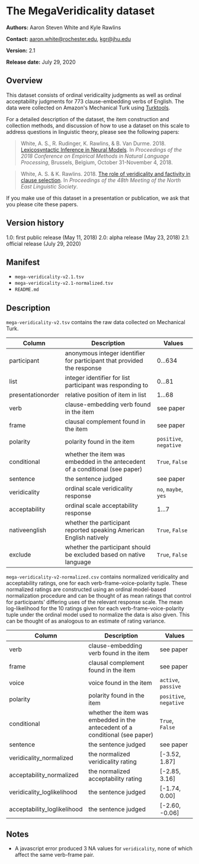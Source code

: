 # The MegaVeridicality dataset

**Authors:** Aaron Steven White and Kyle Rawlins

**Contact:** aaron.white@rochester.edu, kgr@jhu.edu

**Version:** 2.1

**Release date:** July 29, 2020

## Overview

This dataset consists of ordinal veridicality judgments as well as ordinal acceptability judgments for 773 clause-embedding verbs of English.  The data were collected on Amazon's Mechanical Turk using [Turktools](http://turktools.net/).  

For a detailed description of the dataset, the item construction and collection methods, and discussion of how to use a dataset on this scale to address questions in linguistic theory, please see the following papers:

> White, A. S., R. Rudinger, K. Rawlins, & B. Van Durme. 2018. [Lexicosyntactic Inference in Neural Models](http://aclweb.org/anthology/D18-1501). In _Proceedings of the 2018 Conference on Empirical Methods in Natural Language Processing_, Brussels, Belgium, October 31-November 4, 2018.

> White, A. S. & K. Rawlins. 2018. [The role of veridicality and factivity in clause selection](http://aaronstevenwhite.io/papers/white_role_2018.pdf). In _Proceedings of the 48th Meeting of the North East Linguistic Society_.

If you make use of this dataset in a presentation or publication, we ask that you please cite these papers.

## Version history

1.0: first public release (May 11, 2018)
2.0: alpha release (May 23, 2018)
2.1: official release (July 29, 2020)

## Manifest

- `mega-veridicality-v2.1.tsv`
- `mega-veridicality-v2.1-normalized.tsv`
- `README.md`

## Description

`mega-veridicality-v2.tsv` contains the raw data collected on
Mechanical Turk.

| **Column**        | **Description**                                                                           | **Values**             |
|-------------------|-------------------------------------------------------------------------------------------|------------------------|
| participant       | anonymous integer identifier for participant that provided the response                   | 0...634                |
| list              | integer identifier for list participant was responding to                                 | 0...81                 |
| presentationorder | relative position of item in list                                                         | 1...68                 |
| verb              | clause-embedding verb found in the item                                                   | see paper              |
| frame             | clausal complement found in the item                                                      | see paper              |
| polarity          | polarity found in the item                                                                | `positive`, `negative` |
| conditional       | whether the item was embedded in the antecedent of a conditional (see paper)              | `True`, `False`        |
| sentence          | the sentence judged                                                                       | see paper              |
| veridicality      | ordinal scale veridicality response                                                       | `no`, `maybe`, `yes`   |
| acceptability     | ordinal scale acceptability response                                                      | 1...7                  |
| nativeenglish     | whether the participant reported speaking American English natively                       | `True`, `False`        |
| exclude           | whether the participant should be excluded based on native language                       | `True`, `False`        |

`mega-veridicality-v2-normalized.csv` contains normalized veridicality
and acceptability ratings, one for each verb-frame-voice-polarity
tuple. These normalized ratings are constructed using an ordinal
model-based normalization procedure and can be thought of as mean
ratings that control for participants' differing uses of the relevant
response scale. The mean log-likelihood for the 10 ratings given for
each verb-frame-voice-polarity tuple under the ordinal model used to
normalize the data is also given. This can be thought of as analogous
to an estimate of rating variance.

| **Column**                  | **Description**                                                                           | **Values**             |
|-----------------------------|-------------------------------------------------------------------------------------------|------------------------|
| verb                        | clause-embedding verb found in the item                                                   | see paper              |
| frame                       | clausal complement found in the item                                                      | see paper              |
| voice                       | voice found in the item                                                                   | `active`, `passive`    |
| polarity                    | polarity found in the item                                                                | `positive`, `negative` |
| conditional                 | whether the item was embedded in the antecedent of a conditional (see paper)              | `True`, `False`        |
| sentence                    | the sentence judged                                                                       | see paper              |
| veridicality_normalized     | the normalized veridicality rating                                                        | [-3.52, 1.87]          |
| acceptability_normalized    | the normalized acceptability rating                                                       | [-2.85, 3.16]          |
| veridicality_loglikelihood  | the sentence judged                                                                       | [-1.74, 0.00]          |
| acceptability_loglikelihood | the sentence judged                                                                       | [-2.60, -0.06]         |

## Notes

* A javascript error produced 3 NA values for `veridicality`, none of which affect the same verb-frame pair.
